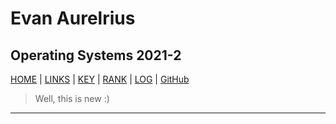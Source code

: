# Evan Aurelrius

## Operating Systems 2021-2

<!-- - [HOME](https://evan-aurelrius.github.io/os212/)
- [LINKS](https://evan-aurelrius.github.io/os212/LINKS/)
- [LINKS](https://evan-aurelrius.github.io/os212/)
- [TIPS](https://evan-aurelrius.github.io/os212/)
- [KEY](https://evan-aurelrius.github.io/os212/)
- [LOG](https://evan-aurelrius.github.io/os212/TXT/mylog.txt)
- [Github](https://github.com/evan-aurelrius) -->

[HOME](.) | [LINKS](https://evan-aurelrius.github.io/os212/LINKS/) | [KEY](.) | [RANK](.) | [LOG](.) | [GitHub](https://github.com/evan-aurelrius)

> Well, this is new :)
---


